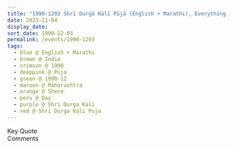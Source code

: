 ```yaml
---
title: "1990-1203 Śhrī Durgā Kālī Pūjā (English + Marathi), Everything Is a Festival, Pendal, Shere (Pune), Maharashtra, India"
date: 2023-11-04
display_date: 
sort_date: 1990-12-03
permalink: /events/1990-1203
tags:
  - blue @ English + Marathi
  - brown @ India
  - crimson @ 1990
  - deeppink @ Puja
  - green @ 1990-12
  - maroon @ Maharashtra
  - orange @ Shere 
  - peru @ Day
  - purple @ Shri Durga Kali
  - red @ Shri Durga Kali Puja
---
```


<wave-list>
  <list-title color="green" width="75">Key Quote</list-title>
  <list-item color="BlanchedAlmond"  width="200"></list-item>
  <list-item color="Lavender"></list-item>
  <list-item color="BlanchedAlmond"></list-item>
</wave-list>

<br>

<wave-list>
  <list-title color="green" width="75">Comments</list-title>
  <list-item color="BlanchedAlmond"  width="200"></list-item>
  <list-item color="Lavender"></list-item>
  <list-item color="BlanchedAlmond"></list-item>
</wave-list>